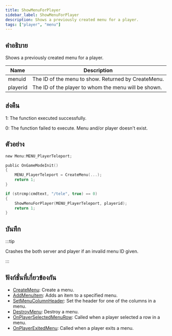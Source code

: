 ```yaml
---
title: ShowMenuForPlayer
sidebar_label: ShowMenuForPlayer
description: Shows a previously created menu for a player.
tags: ["player", "menu"]
---
```


## คำอธิบาย

Shows a previously created menu for a player.

| Name     | Description                                          |
| -------- | ---------------------------------------------------- |
| menuid   | The ID of the menu to show. Returned by CreateMenu.  |
| playerid | The ID of the player to whom the menu will be shown. |

## ส่งคืน

1: The function executed successfully.

0: The function failed to execute. Menu and/or player doesn't exist.

## ตัวอย่าง

```c
new Menu:MENU_PlayerTeleport;

public OnGameModeInit()
{
    MENU_PlayerTeleport = CreateMenu(...);
    return 1;
}

if (strcmp(cmdtext, "/tele", true) == 0)
{
    ShowMenuForPlayer(MENU_PlayerTeleport, playerid);
    return 1;
}
```

## บันทึก

:::tip

Crashes the both server and player if an invalid menu ID given.

:::

## ฟังก์ชั่นที่เกี่ยวข้องกัน

- [CreateMenu](../../scripting/functions/CreateMenu.md): Create a menu.
- [AddMenuItem](../../scripting/functions/AddMenuItem.md): Adds an item to a specified menu.
- [SetMenuColumnHeader](../../scripting/functions/SetMenuColumnHeader.md): Set the header for one of the columns in a menu.
- [DestroyMenu](../../scripting/functions/DestroyMenu.md): Destroy a menu.
- [OnPlayerSelectedMenuRow](../../scripting/callbacks/OnPlayerSelectedMenuRow.md): Called when a player selected a row in a menu.
- [OnPlayerExitedMenu](../../scripting/callbacks/OnPlayerExitedMenu.md): Called when a player exits a menu.
